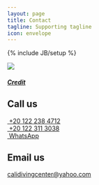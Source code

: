 ```yaml
---
layout: page
title: Contact
tagline: Supporting tagline
icon: envelope
---
```

{% include JB/setup %}

<a href="https://www.flickr.com/photos/cokeclsc/5581472598" title="View photo on Flickr" target="_blank"><img src="https://c2.staticflickr.com/6/5293/5581472598_2667155ac9_b.jpg"></a><br />
<h5><a href="https://www.flickr.com/people/cokeclsc/" title="View user on Flickr" target="_blank">Credit</a></h5>
<h2>Call us</h2>
		<a href="tel:+201222384712"><i class="fa fa-phone fa-fw fa-lg"></i>&nbsp;+20 122 238 4712</a><br />
		<a href="tel:+201223113038"><i class="fa fa-phone fa-fw fa-lg"></i>&nbsp;+20 122 311 3038</a><br />
		<a href="https://api.whatsapp.com/send?phone=201223113038&app=facebook&entry_point=page_cta&fbclid=IwAR2hzZqt5UwHIb6MKprBNFRZYLxF0Sc3qeDPoeq4W6xclUEOrkNAx7KBIQE" target="_blank"><i class="fa fa-whatsapp fa-fw fa-lg"></i>&nbsp;WhatsApp</a><br />

<h2>Email us</h2>
<a href= "mailto:calidivingcenter@yahoo.com">calidivingcenter@yahoo.com</a>
<br />
<br />


